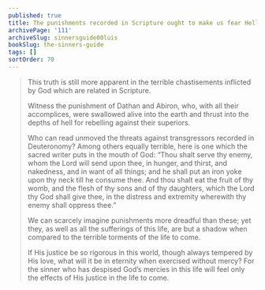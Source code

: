 ```yaml
---
published: true
title: The punishments recorded in Scripture ought to make us fear Hell
archivePage: '111'
archiveSlug: sinnersguide00luis
bookSlug: the-sinners-guide
tags: []
sortOrder: 70
---
```


> This truth is still more apparent in the terrible chastisements inflicted by God which are related in Scripture.
> 
> Witness the punishment of Dathan and Abiron, who, with all their accomplices, were swallowed alive into the earth and thrust into the depths of hell for rebelling against their superiors.
> 
> Who can read unmoved the threats against transgressors recorded in Deuteronomy? Among others equally terrible, here is one which the sacred writer puts in the mouth of God: “Thou shalt serve thy enemy, whom the Lord will send upon thee, in hunger, and thirst, and nakedness, and in want of all things; and he shall put an iron yoke upon thy neck till he consume thee. And thou shalt eat the fruit of thy womb, and the flesh of thy sons and of thy daughters, which the Lord thy God shall give thee, in the distress and extremity wherewith thy enemy shall oppress thee.”
> 
> We can scarcely imagine punishments more dreadful than these; yet they, as well as all the sufferings of this life, are but a shadow when compared to the terrible torments of the life to come.
> 
> If His justice be so rigorous in this world, though always tempered by His love, what will it be in eternity when exercised without mercy? For the sinner who has despised God’s mercies in this life will feel only the effects of His justice in the life to come.
